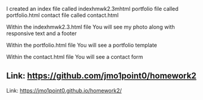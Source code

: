I created an
index file called indexhmwk2.3mhtml
portfolio file called portfolio.html
contact file called contact.html

Within the indexhmwk2.3.html file
You will see my photo along with responsive text and a footer

Within the portfolio.html file
You will see a portfolio template

Within the contact.html file
You will see a contact form

Link:
https://github.com/jmo1point0/homework2 
-
Link: 
https://jmo1point0.github.io/homework2/ 

